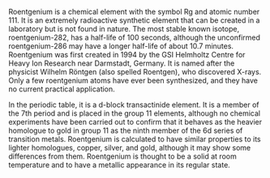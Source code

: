 ﻿Roentgenium is a chemical element with the symbol Rg and atomic number 111. It is an extremely radioactive synthetic element that can be created in a laboratory but is not found in nature. The most stable known isotope, roentgenium-282, has a half-life of 100 seconds, although the unconfirmed roentgenium-286 may have a longer half-life of about 10.7 minutes. Roentgenium was first created in 1994 by the GSI Helmholtz Centre for Heavy Ion Research near Darmstadt, Germany. It is named after the physicist Wilhelm Röntgen (also spelled Roentgen), who discovered X-rays. Only a few roentgenium atoms have ever been synthesized, and they have no current practical application.

In the periodic table, it is a d-block transactinide element. It is a member of the 7th period and is placed in the group 11 elements, although no chemical experiments have been carried out to confirm that it behaves as the heavier homologue to gold in group 11 as the ninth member of the 6d series of transition metals. Roentgenium is calculated to have similar properties to its lighter homologues, copper, silver, and gold, although it may show some differences from them. Roentgenium is thought to be a solid at room temperature and to have a metallic appearance in its regular state.
